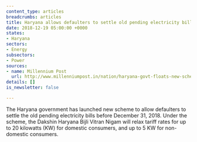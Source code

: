 ```yaml
---
content_type: articles
breadcrumbs: articles
title: Haryana allows defaulters to settle old pending electricity bills
date: 2018-12-19 05:00:00 +0000
states:
- Haryana
sectors:
- Energy
subsectors:
- Power
sources:
- name: Millennium Post
  url: http://www.millenniumpost.in/nation/haryana-govt-floats-new-scheme-to-settle-old-pending-power-bills-331350
details: []
is_newsletter: false

---
```

The Haryana government has launched new scheme to allow defaulters to settle the old pending electricity bills before December 31, 2018. Under the scheme, the Dakshin Haryana Bijli Vitran Nigam will relax tariff rates for up to 20 kilowatts (KW) for domestic consumers, and up to 5 KW for non-domestic consumers.
